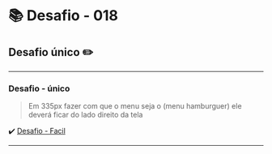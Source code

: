 # :books: Desafio - 018

## Desafio único :pencil2:

---

### Desafio - único

> Em 335px fazer com que o menu seja o (menu hamburguer) ele deverá ficar do lado direito da tela

:heavy_check_mark: [Desafio - Facil](https://github.com/milafrn/loja-fone/commit/d0db2ece5217c9a6adadc0bc2c722db9b79f410f)

---
